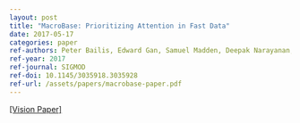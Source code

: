 ```yaml
---
layout: post
title: "MacroBase: Prioritizing Attention in Fast Data"
date: 2017-05-17
categories: paper
ref-authors: Peter Bailis, Edward Gan, Samuel Madden, Deepak Narayanan, Kexin Rong, Sahaana Suri
ref-year: 2017
ref-journal: SIGMOD
ref-doi: 10.1145/3035918.3035928
ref-url: /assets/papers/macrobase-paper.pdf
---
```

[[Vision Paper]](/assets/papers/fastdata-cidr2017.pdf)